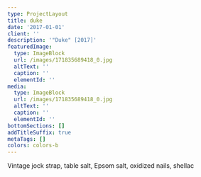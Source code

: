 ```yaml
---
type: ProjectLayout
title: duke
date: '2017-01-01'
client: ''
description: '"Duke" [2017]'
featuredImage:
  type: ImageBlock
  url: /images/171835689418_0.jpg
  altText: ''
  caption: ''
  elementId: ''
media:
  type: ImageBlock
  url: /images/171835689418_0.jpg
  altText: ''
  caption: ''
  elementId: ''
bottomSections: []
addTitleSuffix: true
metaTags: []
colors: colors-b
---
```

Vintage jock strap, table salt, Epsom salt, oxidized nails, shellac
